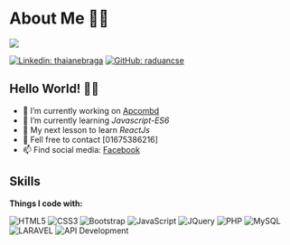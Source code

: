 # About Me 👨‍💻

![](https://img.shields.io/badge/lifeMoto-Explorer-brightgreen)
<!-- ![](https://img.shields.io/badge/Job-Looking-_.svg) -->

[![Linkedin: thaianebraga](https://img.shields.io/badge/-raduancse?style=flat-square&logo=Linkedin&logoColor=white&link=https:www.linkedin.com/in/raduan-islam/)](https://www.linkedin.com/in/raduan-islam/)
[![GitHub: raduancse](https://img.shields.io/github/followers/sujon-ahmed?label=follow&style=social)](https://github.com/raduancse)

## Hello World! 🙋‍♂️


- 🔭 I’m currently working on <a href="https://apcombd.com/">Apcombd</a>
- 🌱 I’m currently learning *Javascript-ES6*
- 🤔 My next lesson to learn *ReactJs*
- 💬 Fell free to contact [01675386216]
- 📫 Find social media: [Facebook](https://www.facebook.com/raduan.cse/)


## Skills

**Things I code with:**

![HTML5](https://img.shields.io/badge/HTML5-E34F26?style=for-the-badge&logo=html5&logoColor=white)
![CSS3](https://img.shields.io/badge/CSS3-1572B6?style=for-the-badge&logo=css3&logoColor=white)
![Bootstrap](https://img.shields.io/badge/Bootstrap-563D7C?style=for-the-badge&logo=bootstrap&logoColor=white)
![JavaScript](https://img.shields.io/badge/JavaScript-F7DF1E?style=for-the-badge&logo=javascript&logoColor=black)
![JQuery](https://img.shields.io/badge/jQuery-0769AD?style=for-the-badge&logo=jquery&logoColor=white)
![PHP](https://img.shields.io/badge/PHP-777BB4?style=for-the-badge&logo=php&logoColor=white)
![MySQL](https://img.shields.io/badge/MySQL-00000F?style=for-the-badge&logo=mysql&logoColor=white)
![LARAVEL](https://img.shields.io/badge/LARAVEL-F05340?style=for-the-badge&logo=laravel&logoColor=white)
![API Development](https://img.shields.io/badge/API-Development-E05340?style=for-the-badge&logo=API&logoColor=white)



<br>

<!-- **Tools I love:**

![Git](https://img.shields.io/badge/git%20-%23F05033.svg?&style=for-the-badge&logo=git&logoColor=white)
![vs-code](https://img.shields.io/badge/-VS%20Code-007ACC?style=for-the-badge&logo=visual-studio-code)
![Github](https://img.shields.io/badge/GitHub-100000?style=for-the-badge&logo=github&logoColor=white) -->

<!-- <br>
<br> -->

<!-- # Github Statistics

![Visitor](https://komarev.com/ghpvc/?username=sujon-ahmedz&color=blueviolet&style=flat-square) 
[![Open Source Love](https://badges.frapsoft.com/os/v1/open-source.svg?v=103)](https://github.com/sujon-ahmed)
![made-with-Markdown](https://img.shields.io/badge/Made%20with-Markdown-1f425f.svg?style=flat-square)
![Maintenance](https://img.shields.io/badge/Maintained%3F-yes-green.svg?style=flat-square&color=brightgreen)
![Last-commit](https://img.shields.io/github/last-commit/sujon-ahmed/sujon-ahmed?style=flat-square&color=blueviolet)

![Md. Raduan Islam GitHub stats](https://github-readme-stats.vercel.app/api?username=raduancse&show_icons=true&theme=dracula)
![Most used language](https://github-readme-stats.vercel.app/api/top-langs/?username=raduancse&theme=dracula) -->


